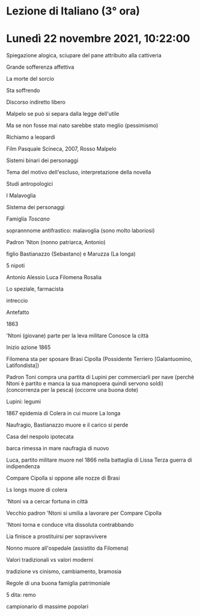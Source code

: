 
# Lezione di Italiano (3° ora)
# Lunedì 22 novembre 2021, 10:22:00
Spiegazione alogica, sciupare del pane attribuito alla cattiveria

Grande sofferenza affettiva

La morte del sorcio

Sta soffrendo


Discorso indiretto libero

Malpelo se può si separa dalla legge dell'utile

Ma se non fosse mai nato sarebbe stato meglio (pessimismo)

Richiamo a leopardi

Film Pasquale Scineca, 2007, Rosso Malpelo


Sistemi binari dei personaggi


Tema del motivo dell'escluso, interpretazione della novella


Studi antropologici

I Malavoglia

Sistema dei personaggi

Famiglia _Toscano_

soprannnome antifrastico: malavoglia (sono molto laboriosi)

Padron 'Nton (nonno patriarca, Antonio)

figlio Bastianazzo (Sebastano) e Maruzza (La longa)

5 nipoti

Antonio
Alessio
Luca
Filomena
Rosalia

Lo speziale, farmacista

intreccio

Antefatto

1863

'Ntoni (giovane) parte per la leva militare
Conosce la città

Inizio azione  1865

Filomena sta per sposare Brasi Cipolla (Possidente Terriero [Galantuomino, Latifondista])

Padron Toni compra una partita di Lupini per commerciarli per nave (perchè Ntoni è partito e manca la sua manopoera quindi servono soldi)
(concorrenza per la pesca)
(occorre una buona dote)

Lupini: legumi

1867 epidemia di Colera in cui muore La longa

Naufragio, Bastianazzo muore e il carico si perde

Casa del nespolo ipotecata


barca rimessa in mare naufragia di nuovo


Luca, partito militare muore nel 1866 nella battaglia di Lissa
Terza guerra di indipendenza

Compare Cipolla si oppone alle nozze di Brasi

Ls longs muore di colera

'Ntoni va a cercar fortuna in città

Vecchio padron 'Ntoni si umilia a lavorare per Compare Cipolla

'Ntoni torna e conduce vita dissoluta
contrabbando

Lia finisce a prostituirsi per sopravvivere

Nonno muore all'ospedale (assistito da Filomena)

Valori tradizionali vs valori moderni

tradizione vs cinismo, cambiamento, bramosia

Regole di una buona famiglia patrimoniale

5 dita: remo

campionario di massime popolari